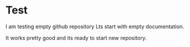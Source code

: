 # Test
I am testing empty github repository
Lts start with empty documentation.


It works pretty good and its ready to start new repository.
